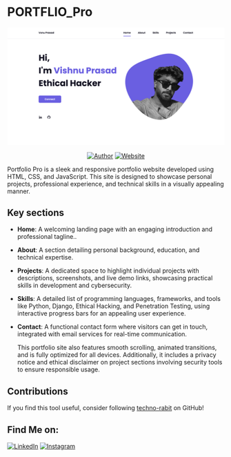 # PORTFLIO_Pro

<p align="center">
<a href="#"><img title="web" src="web.png"></a>
</p>

<p align="center">
<a href="https://github.com/vxnuprasad"><img title="Author" src="https://img.shields.io/badge/Author-Vishnu-yellow.svg?style=for-the-badge&logo=github"></a>
<a href="https://vxnuprasad.github.io/"><img title="Website" src="https://img.shields.io/badge/Website-Portflio--Site-green.svg?style=for-the-badge&logo=sites"></a>
</p>

Portfolio Pro is a sleek and responsive portfolio website developed using HTML, CSS, and JavaScript. This site is designed to showcase personal projects, professional experience, and technical skills in a visually appealing manner.

## Key sections

- **Home**: A welcoming landing page with an engaging introduction and professional tagline..
- **About**: A section detailing personal background, education, and technical expertise.
- **Projects**: A dedicated space to highlight individual projects with descriptions, screenshots, and live demo links, showcasing practical skills in development and cybersecurity.
- **Skills**: A detailed list of programming languages, frameworks, and tools like Python, Django, Ethical Hacking, and Penetration Testing, using interactive progress bars for an appealing user experience.
- **Contact**: A functional contact form where visitors can get in touch, integrated with email services for real-time communication.

  This portfolio site also features smooth scrolling, animated transitions, and is fully optimized for all devices. Additionally, it includes a privacy notice and ethical disclaimer on project sections involving security tools to ensure responsible usage.


## Contributions

If you find this tool useful, consider following [techno-rabit](https://github.com/techno-rabit) on GitHub!

## Find Me on:

[![LinkedIn](https://img.shields.io/badge/LinkedIn-VishnuPrasad-blue?style=for-the-badge&logo=LinkedIn)](https://www.linkedin.com/in/vxnuprasad)
[![Instagram](https://img.shields.io/badge/IG-%40__.v.shnu-red?style=for-the-badge&logo=instagram)](https://www.instagram.com/__.v.shnu/)
